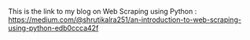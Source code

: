 This is the link to my blog on Web Scraping using Python : https://medium.com/@shrutikalra251/an-introduction-to-web-scraping-using-python-edb0ccca42f
